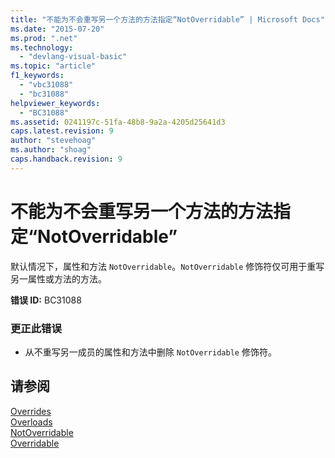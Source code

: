 ```yaml
---
title: "不能为不会重写另一个方法的方法指定“NotOverridable” | Microsoft Docs"
ms.date: "2015-07-20"
ms.prod: ".net"
ms.technology: 
  - "devlang-visual-basic"
ms.topic: "article"
f1_keywords: 
  - "vbc31088"
  - "bc31088"
helpviewer_keywords: 
  - "BC31088"
ms.assetid: 0241197c-51fa-48b8-9a2a-4205d25641d3
caps.latest.revision: 9
author: "stevehoag"
ms.author: "shoag"
caps.handback.revision: 9
---
```

# 不能为不会重写另一个方法的方法指定“NotOverridable”
默认情况下，属性和方法 `NotOverridable`。`NotOverridable` 修饰符仅可用于重写另一属性或方法的方法。  
  
 **错误 ID:** BC31088  
  
### 更正此错误  
  
-   从不重写另一成员的属性和方法中删除 `NotOverridable` 修饰符。  
  
## 请参阅  
 [Overrides](../../visual-basic/language-reference/modifiers/overrides.md)   
 [Overloads](../../visual-basic/language-reference/modifiers/overloads.md)   
 [NotOverridable](../../visual-basic/language-reference/modifiers/notoverridable.md)   
 [Overridable](../../visual-basic/language-reference/modifiers/overridable.md)